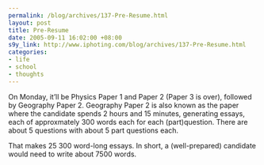 ```yaml
--- 
permalink: /blog/archives/137-Pre-Resume.html
layout: post
title: Pre-Resume
date: 2005-09-11 16:02:00 +08:00
s9y_link: http://www.iphoting.com/blog/archives/137-Pre-Resume.html
categories: 
- life
- school
- thoughts
---
```

<p class="whiteline"><p>On Monday, it&#8217;ll be Physics Paper 1 and Paper 2 (Paper 3 is over), followed by Geography Paper 2. Geography Paper 2 is also known as the paper where the candidate spends 2 hours and 15 minutes, generating essays, each of approxmately 300 words each for each (part)question. There are about 5 questions with about 5 part questions each.</p>
</p><p class="break"><p>That makes 25 300 word-long essays. In short, a (well-prepared) candidate would need to write about 7500 words.</p></p>
